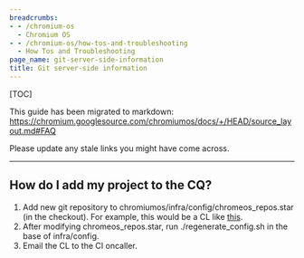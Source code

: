 ```yaml
---
breadcrumbs:
- - /chromium-os
  - Chromium OS
- - /chromium-os/how-tos-and-troubleshooting
  - How Tos and Troubleshooting
page_name: git-server-side-information
title: Git server-side information
---
```


[TOC]

This guide has been migrated to markdown:
<https://chromium.googlesource.com/chromiumos/docs/+/HEAD/source_layout.md#FAQ>

Please update any stale links you might have come across.

---

## How do I add my project to the CQ?

1.  Add new git repository to
            chromiumos/infra/config/chromeos_repos.star (in the checkout). For
            example, this would be a CL like
            [this](https://chrome-internal-review.googlesource.com/c/chromeos/infra/config/+/1367369/).
2.  After modifying chromeos_repos.star, run ./regenerate_config.sh in
            the base of infra/config.
3.  Email the CL to the CI oncaller.